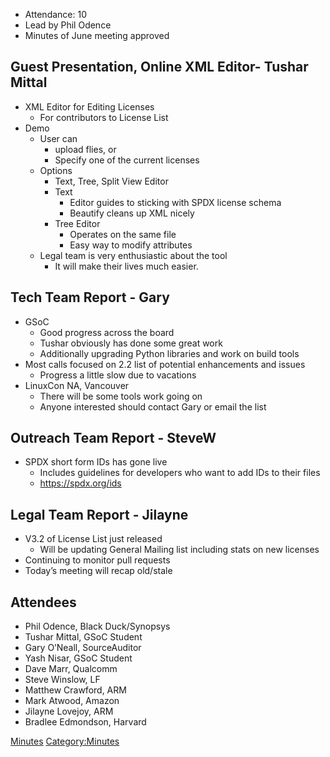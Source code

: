   - Attendance: 10
  - Lead by Phil Odence
  - Minutes of June meeting approved

## Guest Presentation, Online XML Editor- Tushar Mittal

  - XML Editor for Editing Licenses
      - For contributors to License List
  - Demo
      - User can
          - upload flies, or
          - Specify one of the current licenses
      - Options
          - Text, Tree, Split View Editor
          - Text
              - Editor guides to sticking with SPDX license schema
              - Beautify cleans up XML nicely
          - Tree Editor
              - Operates on the same file
              - Easy way to modify attributes
      - Legal team is very enthusiastic about the tool
          - It will make their lives much easier.

## Tech Team Report - Gary

  - GSoC
      - Good progress across the board
      - Tushar obviously has done some great work
      - Additionally upgrading Python libraries and work on build tools
  - Most calls focused on 2.2 list of potential enhancements and issues
      - Progress a little slow due to vacations
  - LinuxCon NA, Vancouver
      - There will be some tools work going on
      - Anyone interested should contact Gary or email the list

## Outreach Team Report - SteveW

  - SPDX short form IDs has gone live
      - Includes guidelines for developers who want to add IDs to their
        files
      - <https://spdx.org/ids>

## Legal Team Report - Jilayne

  - V3.2 of License List just released
      - Will be updating General Mailing list including stats on new
        licenses
  - Continuing to monitor pull requests
  - Today’s meeting will recap old/stale

## Attendees

  - Phil Odence, Black Duck/Synopsys
  - Tushar Mittal, GSoC Student
  - Gary O’Neall, SourceAuditor
  - Yash Nisar, GSoC Student
  - Dave Marr, Qualcomm
  - Steve Winslow, LF
  - Matthew Crawford, ARM
  - Mark Atwood, Amazon
  - Jilayne Lovejoy, ARM
  - Bradlee Edmondson, Harvard

[Minutes](Category:General "wikilink")
[Category:Minutes](Category:Minutes "wikilink")

